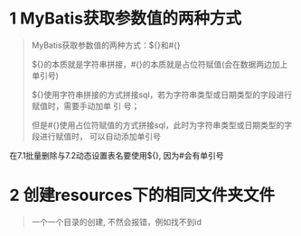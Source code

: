 # 1 MyBatis获取参数值的两种方式

> MyBatis获取参数值的两种方式：${}和#{}
>
> ${}的本质就是字符串拼接，#{}的本质就是占位符赋值(会在数据两边加上单引号)
>
> ${}使用字符串拼接的方式拼接sql，若为字符串类型或日期类型的字段进行赋值时，需要手动加单 引 号；
>
> 但是#{}使用占位符赋值的方式拼接sql，此时为字符串类型或日期类型的字段进行赋值时， 可以自动添加单引号

在7.1批量删除与7.2动态设置表名要使用${}, 因为#会有单引号 



# 2 创建resources下的相同文件夹文件

> 一个一个目录的创建, 不然会报错，例如找不到id
